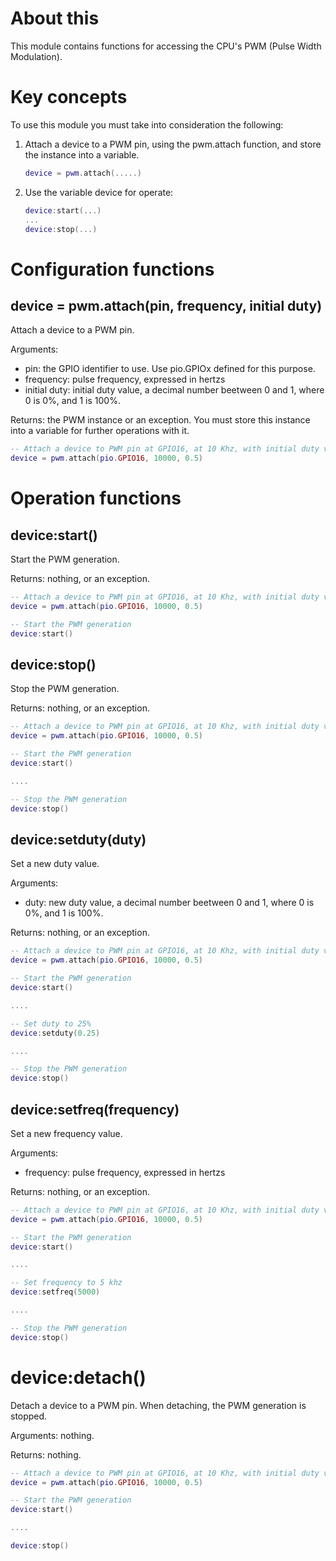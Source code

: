 # About this

This module contains functions for accessing the CPU's PWM (Pulse Width Modulation).

# Key concepts

To use this module you must take into consideration the following:

1. Attach a device to a PWM pin, using the pwm.attach function, and store the instance into a variable.

   ```lua
   device = pwm.attach(.....)
   ```

2. Use the variable device for operate:

   ```lua
   device:start(...)
   ...
   device:stop(...)
   ```

# Configuration functions

## device = pwm.attach(pin, frequency, initial duty)

Attach a device to a PWM pin.

Arguments:

* pin: the GPIO identifier to use. Use pio.GPIOx defined for this purpose.
* frequency: pulse frequency, expressed in hertzs
* initial duty: initial duty value, a decimal number beetween 0 and 1, where 0 is 0%, and 1 is 100%.

Returns: the PWM instance or an exception. You must store this instance into a variable for further operations with it.

```lua
-- Attach a device to PWM pin at GPIO16, at 10 Khz, with initial duty value of 50%.
device = pwm.attach(pio.GPIO16, 10000, 0.5)
```

# Operation functions

## device:start()

Start the PWM generation.

Returns: nothing, or an exception.

```lua
-- Attach a device to PWM pin at GPIO16, at 10 Khz, with initial duty value of 50%.
device = pwm.attach(pio.GPIO16, 10000, 0.5)

-- Start the PWM generation
device:start()
```

## device:stop()

Stop the PWM generation.

Returns: nothing, or an exception.

```lua
-- Attach a device to PWM pin at GPIO16, at 10 Khz, with initial duty value of 50%.
device = pwm.attach(pio.GPIO16, 10000, 0.5)

-- Start the PWM generation
device:start()

....

-- Stop the PWM generation
device:stop()
```

## device:setduty(duty)

Set a new duty value.

Arguments:

* duty: new duty value, a decimal number beetween 0 and 1, where 0 is 0%, and 1 is 100%.

Returns: nothing, or an exception.

```lua
-- Attach a device to PWM pin at GPIO16, at 10 Khz, with initial duty value of 50%.
device = pwm.attach(pio.GPIO16, 10000, 0.5)

-- Start the PWM generation
device:start()

....

-- Set duty to 25%
device:setduty(0.25)

....

-- Stop the PWM generation
device:stop()
```

## device:setfreq(frequency)

Set a new frequency value.

Arguments:

* frequency: pulse frequency, expressed in hertzs

Returns: nothing, or an exception.

```lua
-- Attach a device to PWM pin at GPIO16, at 10 Khz, with initial duty value of 50%.
device = pwm.attach(pio.GPIO16, 10000, 0.5)

-- Start the PWM generation
device:start()

....

-- Set frequency to 5 khz
device:setfreq(5000)

....

-- Stop the PWM generation
device:stop()
```

# device:detach()

Detach a device to a PWM pin. When detaching, the PWM generation is stopped.

Arguments: nothing.

Returns: nothing.

```lua
-- Attach a device to PWM pin at GPIO16, at 10 Khz, with initial duty value of 50%.
device = pwm.attach(pio.GPIO16, 10000, 0.5)

-- Start the PWM generation
device:start()

....

device:stop()
```